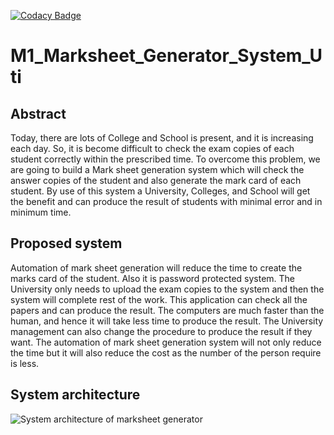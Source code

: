 [![Codacy Badge](https://app.codacy.com/project/badge/Grade/bae6e20367194377bff37a5f2c41542d)](https://www.codacy.com/gh/vandanadevatkal22/M1_Marksheet_Generator_System_Uti/dashboard?utm_source=github.com&amp;utm_medium=referral&amp;utm_content=vandanadevatkal22/M1_Marksheet_Generator_System_Uti&amp;utm_campaign=Badge_Grade)

# M1_Marksheet_Generator_System_Uti

## Abstract
Today, there are lots of College and School is present, and it is increasing each day. So, it is become difficult to check the exam copies of each student correctly within the prescribed time. To overcome this problem, we are going to build a Mark sheet generation system which will check the answer copies of the student and also generate the mark card of each student. By use of this system a University, Colleges, and School will get the benefit and can produce the result of students with minimal error and in minimum time.

## Proposed system
Automation of mark sheet generation will reduce the time to create the marks card of the student. Also it is password protected system. The University only needs to upload the exam copies to the system and then the system will complete rest of the work. This application can check all the papers and can produce the result. The computers are much faster than the human, and hence it will take less time to produce the result. The University management can also change the procedure to produce the result if they want. The automation of mark sheet generation system will not only reduce the time but it will also reduce the cost as the number of the person require is less.
## System architecture
![System architecture of marksheet generator](https://user-images.githubusercontent.com/66207959/156741162-05e3939c-7bae-4c5f-b570-3718de742a1a.png)
